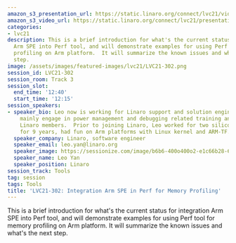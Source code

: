 ```yaml
---
amazon_s3_presentation_url: https://static.linaro.org/connect/lvc21/videos/lvc21-302.mp4
amazon_s3_video_url: https://static.linaro.org/connect/lvc21/presentations/lvc21-302.pdf
categories:
- lvc21
description: This is a brief introduction for what's the current status for integration
  Arm SPE into Perf tool, and will demonstrate examples for using Perf tool for memory
  profiling on Arm platform.  It will summarize the known issues and what's the next
  step.
image: /assets/images/featured-images/lvc21/LVC21-302.png
session_id: LVC21-302
session_room: Track 3
session_slot:
  end_time: '12:40'
  start_time: '12:15'
session_speakers:
- speaker_bio: Leo now is working for Linaro support and solution engineering team,
    mainly engage in power management and debugging related training and support for
    Linaro members.  Prior to joining Linaro, Leo worked for two silicon companies
    for 9 years, had fun on Arm platforms with Linux kernel and ARM-TF.
  speaker_company: Linaro, software engineer
  speaker_email: leo.yan@linaro.org
  speaker_image: https://sessionize.com/image/b6b6-400o400o2-e1c66b28-6941-463b-83e6-574b18a329d4.jpg
  speaker_name: Leo Yan
  speaker_position: Linaro
session_track: Tools
tag: session
tags: Tools
title: 'LVC21-302: Integration Arm SPE in Perf for Memory Profiling'
---
```


This is a brief introduction for what's the current status for integration Arm SPE into Perf tool, and will demonstrate examples for using Perf tool for memory profiling on Arm platform.  It will summarize the known issues and what's the next step.